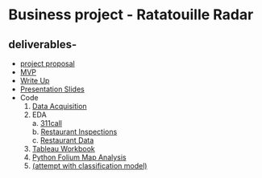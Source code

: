 # Business project - Ratatouille Radar

## deliverables-
- [project proposal](https://github.com/crystal-ctrl/ratatouille-radar/blob/main/project%20proposal.md)
- [MVP](https://github.com/crystal-ctrl/ratatouille-radar/blob/main/MVP.md)
- [Write Up](https://github.com/crystal-ctrl/ratatouille-radar/blob/main/Write%20Up.md)
- [Presentation Slides](https://github.com/crystal-ctrl/ratatouille-radar/blob/main/Presentation%20slides.pdf)
- Code </br>
  1. [Data Acquisition](https://github.com/crystal-ctrl/ratatouille-radar/blob/main/1_Data%20acquisitions.ipynb)
  2. EDA </br>
    a. [311call](https://github.com/crystal-ctrl/ratatouille-radar/blob/main/2A_311calls_EDA_DataViz.xlsx)</br>
    b. [Restaurant Inspections](https://github.com/crystal-ctrl/ratatouille-radar/blob/main/2B_Restaurant%20inspections_EDA_DataViz.xlsx)</br>
    c. [Restaurant Data](https://github.com/crystal-ctrl/ratatouille-radar/blob/main/2C_Restaurants_data.xlsx)
  3. [Tableau Workbook](https://github.com/crystal-ctrl/ratatouille-radar/blob/main/3_Ratatouille%20Radar.twbx)
  4. [Python Folium Map Analysis](https://github.com/crystal-ctrl/ratatouille-radar/blob/main/4_Spatial%20visualization%20with%20Folium.ipynb)
  5. [(attempt with classification model)](https://github.com/crystal-ctrl/ratatouille-radar/blob/main/5_Classification%20model%20%5Battempt%5D.ipynb)
